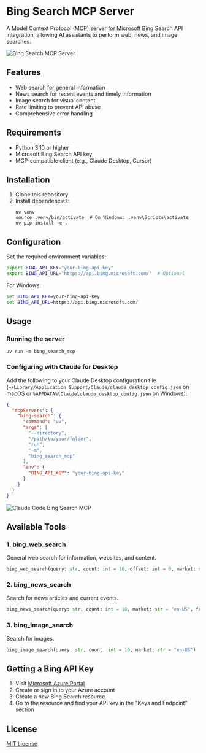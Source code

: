 # Bing Search MCP Server

A Model Context Protocol (MCP) server for Microsoft Bing Search API integration, allowing AI assistants to perform web, news, and image searches.

![Bing Search MCP Server](bing_search_mcp.png)


## Features

- Web search for general information
- News search for recent events and timely information
- Image search for visual content
- Rate limiting to prevent API abuse
- Comprehensive error handling

## Requirements

- Python 3.10 or higher
- Microsoft Bing Search API key
- MCP-compatible client (e.g., Claude Desktop, Cursor)

## Installation

1. Clone this repository
2. Install dependencies:
   ```
   uv venv
   source .venv/bin/activate  # On Windows: .venv\Scripts\activate
   uv pip install -e .
   ```

## Configuration

Set the required environment variables:

```bash
export BING_API_KEY="your-bing-api-key"
export BING_API_URL="https://api.bing.microsoft.com/"  # Optional
```

For Windows:
```cmd
set BING_API_KEY=your-bing-api-key
set BING_API_URL=https://api.bing.microsoft.com/
```

## Usage

### Running the server

```
uv run -m bing_search_mcp
```

### Configuring with Claude for Desktop

Add the following to your Claude Desktop configuration file (`~/Library/Application Support/Claude/claude_desktop_config.json` on macOS or `%APPDATA%\Claude\claude_desktop_config.json` on Windows):

```json
{
  "mcpServers": {
    "bing-search": {
      "command": "uv",
      "args": [
        "--directory",
        "/path/to/your/folder",
        "run",
        "-m",
        "bing_search_mcp"
      ],
      "env": {
        "BING_API_KEY": "your-bing-api-key"
      }
    }
  }
}
```
![Claude Code Bing Search MCP](claude_bing_search.png)

## Available Tools

### 1. bing_web_search
General web search for information, websites, and content.

```python
bing_web_search(query: str, count: int = 10, offset: int = 0, market: str = "en-US")
```

### 2. bing_news_search
Search for news articles and current events.

```python
bing_news_search(query: str, count: int = 10, market: str = "en-US", freshness: str = "Day")
```

### 3. bing_image_search
Search for images.

```python
bing_image_search(query: str, count: int = 10, market: str = "en-US")
```

## Getting a Bing API Key

1. Visit [Microsoft Azure Portal](https://portal.azure.com/)
2. Create or sign in to your Azure account
3. Create a new Bing Search resource
4. Go to the resource and find your API key in the "Keys and Endpoint" section

## License

[MIT License](LICENSE)